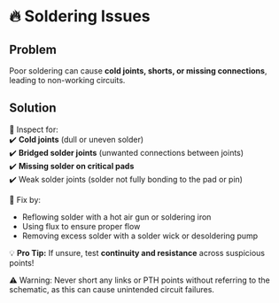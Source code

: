 # 🔥 Soldering Issues  

## Problem  
Poor soldering can cause **cold joints, shorts, or missing connections**, leading to non-working circuits.  

## Solution  
🔹 Inspect for:  
✔️ **Cold joints** (dull or uneven solder)  
✔️ **Bridged solder joints** (unwanted connections between joints)  
✔️ **Missing solder on critical pads**  
✔️ Weak solder joints (solder not fully bonding to the pad or pin)

🔹 Fix by:  
- Reflowing solder with a hot air gun or soldering iron  
- Using flux to ensure proper flow
- Removing excess solder with a solder wick or desoldering pump

💡 **Pro Tip:** If unsure, test **continuity and resistance** across suspicious points!  

⚠️ Warning: Never short any links or PTH points without referring to the schematic, as this can cause unintended circuit failures.
